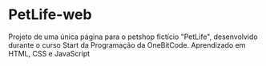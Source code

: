 # PetLife-web
 Projeto de uma única página para o petshop fictício "PetLife", desenvolvido durante o curso Start da Programação da OneBitCode. Aprendizado em HTML, CSS e JavaScript

